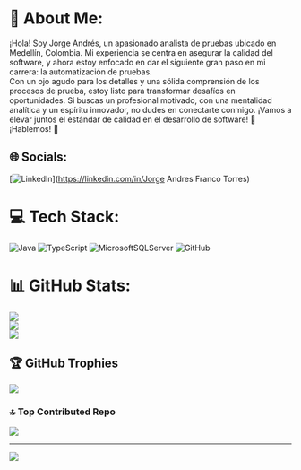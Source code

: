 # 💫 About Me:
¡Hola! Soy Jorge Andrés, un apasionado analista de pruebas ubicado en Medellín, Colombia. Mi experiencia se centra en asegurar la calidad del software, y ahora estoy enfocado en dar el siguiente gran paso en mi carrera: la automatización de pruebas.<br>Con un ojo agudo para los detalles y una sólida comprensión de los procesos de prueba, estoy listo para transformar desafíos en oportunidades. Si buscas un profesional motivado, con una mentalidad analítica y un espíritu innovador, no dudes en conectarte conmigo. ¡Vamos a elevar juntos el estándar de calidad en el desarrollo de software! 🚀<br>¡Hablemos! 📩<br>


## 🌐 Socials:
[![LinkedIn](https://www.linkedin.com/in/jorandresft/)](https://linkedin.com/in/Jorge Andres Franco Torres) 

# 💻 Tech Stack:
![Java](https://img.shields.io/badge/java-%23ED8B00.svg?style=for-the-badge&logo=openjdk&logoColor=white) ![TypeScript](https://img.shields.io/badge/typescript-%23007ACC.svg?style=for-the-badge&logo=typescript&logoColor=white) ![MicrosoftSQLServer](https://img.shields.io/badge/Microsoft%20SQL%20Server-CC2927?style=for-the-badge&logo=microsoft%20sql%20server&logoColor=white) ![GitHub](https://img.shields.io/badge/github-%23121011.svg?style=for-the-badge&logo=github&logoColor=white)
# 📊 GitHub Stats:
![](https://github-readme-stats.vercel.app/api?username=jorandresft&theme=radical&hide_border=false&include_all_commits=false&count_private=false)<br/>
![](https://github-readme-streak-stats.herokuapp.com/?user=jorandresft&theme=radical&hide_border=false)<br/>
![](https://github-readme-stats.vercel.app/api/top-langs/?username=jorandresft&theme=radical&hide_border=false&include_all_commits=false&count_private=false&layout=compact)

## 🏆 GitHub Trophies
![](https://github-profile-trophy.vercel.app/?username=jorandresft&theme=radical&no-frame=false&no-bg=true&margin-w=4)

### 🔝 Top Contributed Repo
![](https://github-contributor-stats.vercel.app/api?username=jorandresft&limit=5&theme=dark&combine_all_yearly_contributions=true)

---
[![](https://visitcount.itsvg.in/api?id=jorandresft&icon=0&color=0)](https://visitcount.itsvg.in)

<!-- Proudly created with GPRM ( https://gprm.itsvg.in ) -->
